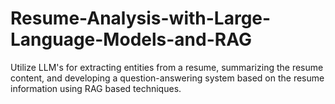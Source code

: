 # Resume-Analysis-with-Large-Language-Models-and-RAG
Utilize LLM's for extracting entities from a resume, summarizing the resume content, and developing a question-answering system based on the resume information using RAG based techniques.   
